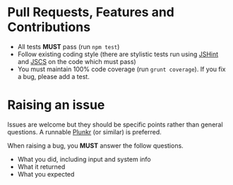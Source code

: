 # Pull Requests, Features and Contributions

 - All tests **MUST** pass (run `npm test`)
 - Follow existing coding style (there are stylistic tests run using [JSHint](http://jshint.com/) and
    [JSCS](http://jscs.info/) on the code which must pass)
 - You must maintain 100% code coverage (run `grunt coverage`). If you fix a bug, please add a test.

# Raising an issue

Issues are welcome but they should be specific points rather than general questions.  A runnable
[Plunkr](http://plnkr.co/) (or similar) is preferred.

When raising a bug, you **MUST** answer the follow questions.

 - What you did, including input and system info
 - What it returned
 - What you expected
